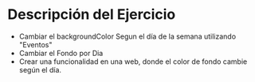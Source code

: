 # Descripción del Ejercicio
 - Cambiar el backgroundColor Segun el día de la semana utilizando "Eventos"
 - Cambiar el Fondo por Dia
 - Crear una funcionalidad en una web, donde el color de fondo cambie según el día.
 
